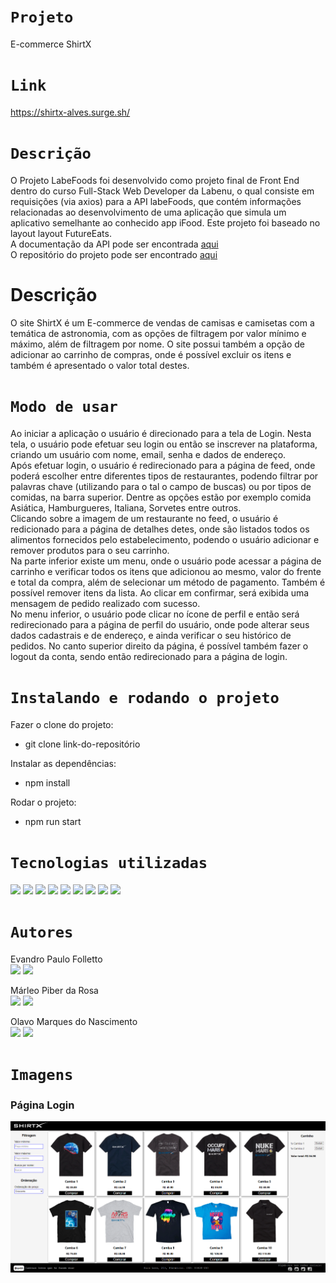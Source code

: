 # `Projeto`
E-commerce ShirtX

# `Link`
https://shirtx-alves.surge.sh/

# `Descrição`
O Projeto LabeFoods foi desenvolvido como projeto final de Front End dentro do curso Full-Stack Web Developer da Labenu, o qual consiste em requisições (via axios) para a API labeFoods, que contém informações relacionadas ao desenvolvimento de uma aplicação que simula um aplicativo semelhante ao conhecido app iFood. Este projeto foi baseado no layout layout FutureEats.
</br>
A documentação da API pode ser encontrada [aqui](https://documenter.getpostman.com/view/7549981/SWTEdGtT)
</br>
O repositório do projeto pode ser encontrado [aqui](https://github.com/future4code/Alves-labe-food5)

# Descrição
O site ShirtX é um E-commerce de vendas de camisas e camisetas com a temática de astronomia, com as opções de filtragem por valor mínimo e máximo, além de filtragem por nome.
O site possui também a opção de adicionar ao carrinho de compras, onde é possível excluir os itens e também é apresentado o valor total destes.

# `Modo de usar`
Ao iniciar a aplicação o usuário é direcionado para a tela de Login. Nesta tela, o usuário pode efetuar seu login ou então se inscrever na plataforma, criando um usuário com nome, email, senha e dados de endereço.
</br>
Após efetuar login, o usuário é redirecionado para a página de feed, onde poderá escolher entre diferentes tipos de restaurantes, podendo filtrar por palavras chave (utilizando para o tal o campo de buscas) ou por tipos de comidas, na barra superior. Dentre as opções estão por exemplo comida Asiática, Hamburgueres, Italiana, Sorvetes entre outros.
</br>
Clicando sobre a imagem de um restaurante no feed, o usuário é redicionado para a página de detalhes detes, onde são listados todos os alimentos fornecidos pelo estabelecimento, podendo o usuário adicionar e remover produtos para o seu carrinho.
</br>
Na parte inferior existe um menu, onde o usuário pode acessar a página de carrinho e verificar todos os itens que adicionou ao mesmo, valor do frente e total da compra, além de selecionar um método de pagamento. Também é possível remover itens da lista. Ao clicar em confirmar, será exibida uma mensagem de pedido realizado com sucesso.
</br>
No menu inferior, o usuário pode clicar no ícone de perfil e então será redirecionado para a página de perfil do usuário, onde pode alterar seus dados cadastrais e de endereço, e ainda verificar o seu histórico de pedidos. No canto superior direito da página, é possível também fazer o logout da conta, sendo então redirecionado para a página de login.

# `Instalando e rodando o projeto`
Fazer o clone do projeto:
- git clone link-do-repositório

Instalar as dependências:
- npm install

Rodar o projeto:
- npm run start

# `Tecnologias utilizadas`
<div>
<img src="https://img.shields.io/badge/Visual_Studio_Code-0078D4?style=for-the-badge&logo=visual%20studio%20code&logoColor=white">
<img src="https://img.shields.io/badge/JavaScript-F7DF1E?style=for-the-badge&logo=javascript&logoColor=black">
<img src="https://img.shields.io/badge/HTML5-E34F26?style=for-the-badge&logo=html5&logoColor=white">
<img src="https://img.shields.io/badge/CSS-239120?&style=for-the-badge&logo=css3&logoColor=white">
<img src="https://img.shields.io/badge/styled--components-DB7093?style=for-the-badge&logo=styled-components&logoColor=white">
<img src="https://img.shields.io/badge/GIT-E44C30?style=for-the-badge&logo=git&logoColor=white">
<img src="https://img.shields.io/badge/GitHub-100000?style=for-the-badge&logo=github&logoColor=white">
<img src="https://img.shields.io/badge/Markdown-000000?style=for-the-badge&logo=markdown&logoColor=white">
<img src="https://img.shields.io/badge/Slack-4A154B?style=for-the-badge&logo=slack&logoColor=white">
</div>

# `Autores`

Evandro Paulo Folletto
</br>
<a href="https://www.linkedin.com/in/evandrofolletto/"><img src="https://img.shields.io/badge/LinkedIn-0077B5?style=for-the-badge&logo=linkedin&logoColor=white"></a> <a href="https://github.com/epfolletto"><img src="https://img.shields.io/badge/GitHub-100000?style=for-the-badge&logo=github&logoColor=white"></a> 
</br>

Márleo Piber da Rosa
</br>
<a href="https://www.linkedin.com/in/marleopiber/"><img src="https://img.shields.io/badge/LinkedIn-0077B5?style=for-the-badge&logo=linkedin&logoColor=white"></a> <a href="https://github.com/Joserobinaldo"><img src="https://img.shields.io/badge/GitHub-100000?style=for-the-badge&logo=github&logoColor=white"></a>
</br>

Olavo Marques do Nascimento
</br>
<a href="https://www.linkedin.com/in/olavo-marques-6421ab123/"><img src="https://img.shields.io/badge/LinkedIn-0077B5?style=for-the-badge&logo=linkedin&logoColor=white"></a> <a href="https://github.com/Olavo-marques"><img src="https://img.shields.io/badge/GitHub-100000?style=for-the-badge&logo=github&logoColor=white"></a>

# `Imagens`
### Página Login
<img src="./src/components/img/Site_2.png"/>
